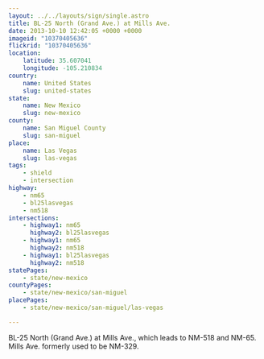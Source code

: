 ```yaml
---
layout: ../../layouts/sign/single.astro
title: BL-25 North (Grand Ave.) at Mills Ave.
date: 2013-10-10 12:42:05 +0000 +0000
imageid: "10370405636"
flickrid: "10370405636"
location:
    latitude: 35.607041
    longitude: -105.210834
country:
    name: United States
    slug: united-states
state:
    name: New Mexico
    slug: new-mexico
county:
    name: San Miguel County
    slug: san-miguel
place:
    name: Las Vegas
    slug: las-vegas
tags:
    - shield
    - intersection
highway:
    - nm65
    - bl25lasvegas
    - nm518
intersections:
    - highway1: nm65
      highway2: bl25lasvegas
    - highway1: nm65
      highway2: nm518
    - highway1: bl25lasvegas
      highway2: nm518
statePages:
    - state/new-mexico
countyPages:
    - state/new-mexico/san-miguel
placePages:
    - state/new-mexico/san-miguel/las-vegas

---
```

BL-25 North (Grand Ave.) at Mills Ave., which leads to NM-518 and NM-65.  Mills Ave. formerly used to be NM-329.